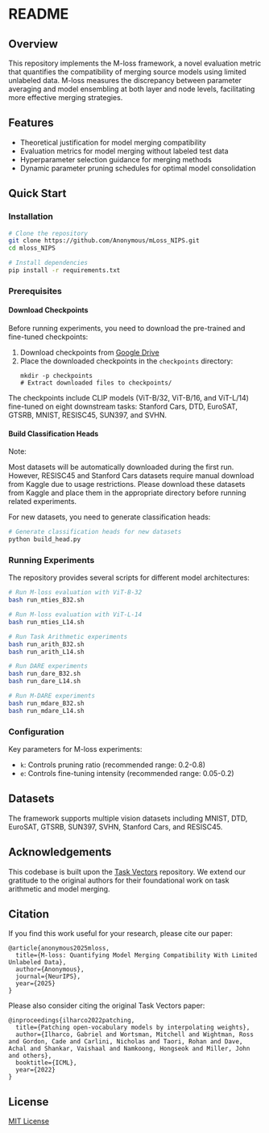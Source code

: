 # README

## Overview

This repository implements the M-loss framework, a novel evaluation metric that quantifies the compatibility of merging source models using limited unlabeled data. M-loss measures the discrepancy between parameter averaging and model ensembling at both layer and node levels, facilitating more effective merging strategies.

## Features

- Theoretical justification for model merging compatibility
- Evaluation metrics for model merging without labeled test data
- Hyperparameter selection guidance for merging methods
- Dynamic parameter pruning schedules for optimal model consolidation

## Quick Start

### Installation

```bash
# Clone the repository
git clone https://github.com/Anonymous/mLoss_NIPS.git
cd mloss_NIPS

# Install dependencies
pip install -r requirements.txt
```

### Prerequisites

#### Download Checkpoints

Before running experiments, you need to download the pre-trained and fine-tuned checkpoints:

1. Download checkpoints from [Google Drive](https://drive.google.com/drive/folders/1u_Tva6x0p6oxu5Eo0ZZsf-520Cc_3MKw?usp=share_link)
2. Place the downloaded checkpoints in the `checkpoints` directory:
   ```
   mkdir -p checkpoints
   # Extract downloaded files to checkpoints/
   ```

The checkpoints include CLIP models (ViT-B/32, ViT-B/16, and ViT-L/14) fine-tuned on eight downstream tasks: Stanford Cars, DTD, EuroSAT, GTSRB, MNIST, RESISC45, SUN397, and SVHN.

#### Build Classification Heads
Note:

Most datasets will be automatically downloaded during the first run. However, RESISC45 and Stanford Cars datasets require manual download from Kaggle due to usage restrictions. Please download these datasets from Kaggle and place them in the appropriate directory before running related experiments.

For new datasets, you need to generate classification heads:

```bash
# Generate classification heads for new datasets
python build_head.py 
```

### Running Experiments

The repository provides several scripts for different model architectures:

```bash
# Run M-loss evaluation with ViT-B-32
bash run_mties_B32.sh

# Run M-loss evaluation with ViT-L-14
bash run_mties_L14.sh

# Run Task Arithmetic experiments
bash run_arith_B32.sh
bash run_arith_L14.sh

# Run DARE experiments
bash run_dare_B32.sh
bash run_dare_L14.sh

# Run M-DARE experiments
bash run_mdare_B32.sh
bash run_mdare_L14.sh
```

### Configuration

Key parameters for M-loss experiments:
- `k`: Controls pruning ratio (recommended range: 0.2-0.8)
- `e`: Controls fine-tuning intensity (recommended range: 0.05-0.2)

## Datasets

The framework supports multiple vision datasets including MNIST, DTD, EuroSAT, GTSRB, SUN397, SVHN, Stanford Cars, and RESISC45.

## Acknowledgements

This codebase is built upon the [Task Vectors](https://github.com/mlfoundations/task_vectors) repository. We extend our gratitude to the original authors for their foundational work on task arithmetic and model merging.

## Citation

If you find this work useful for your research, please cite our paper:

```
@article{anonymous2025mloss,
  title={M-loss: Quantifying Model Merging Compatibility With Limited Unlabeled Data},
  author={Anonymous},
  journal={NeurIPS},
  year={2025}
}
```

Please also consider citing the original Task Vectors paper:

```
@inproceedings{ilharco2022patching,
  title={Patching open-vocabulary models by interpolating weights},
  author={Ilharco, Gabriel and Wortsman, Mitchell and Wightman, Ross and Gordon, Cade and Carlini, Nicholas and Taori, Rohan and Dave, Achal and Shankar, Vaishaal and Namkoong, Hongseok and Miller, John and others},
  booktitle={ICML},
  year={2022}
}
```

## License

[MIT License](LICENSE)
